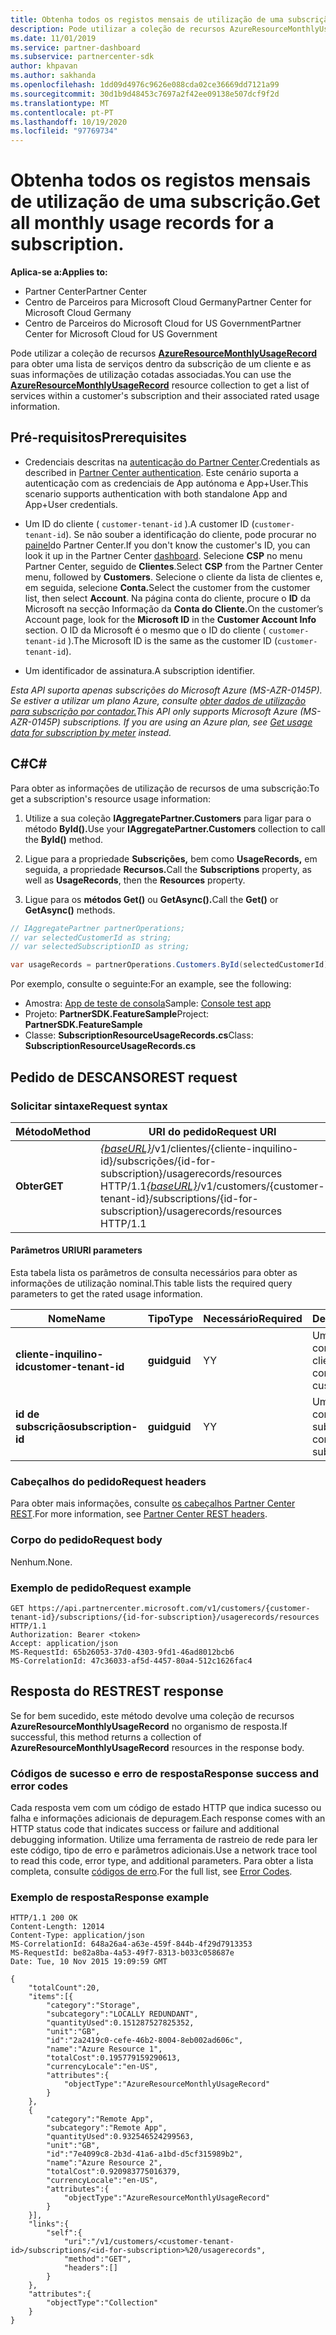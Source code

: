 ```yaml
---
title: Obtenha todos os registos mensais de utilização de uma subscrição.
description: Pode utilizar a coleção de recursos AzureResourceMonthlyUsageRecord para obter uma lista de serviços dentro da subscrição de um cliente e as suas informações de utilização cotadas associadas.
ms.date: 11/01/2019
ms.service: partner-dashboard
ms.subservice: partnercenter-sdk
author: khpavan
ms.author: sakhanda
ms.openlocfilehash: 1dd09d4976c9626e088cda02ce36669dd7121a99
ms.sourcegitcommit: 30d1b9d48453c7697a2f42ee09138e507dcf9f2d
ms.translationtype: MT
ms.contentlocale: pt-PT
ms.lasthandoff: 10/19/2020
ms.locfileid: "97769734"
---
```

# <a name="get-all-monthly-usage-records-for-a-subscription"></a><span data-ttu-id="ae84f-103">Obtenha todos os registos mensais de utilização de uma subscrição.</span><span class="sxs-lookup"><span data-stu-id="ae84f-103">Get all monthly usage records for a subscription.</span></span>

<span data-ttu-id="ae84f-104">**Aplica-se a:**</span><span class="sxs-lookup"><span data-stu-id="ae84f-104">**Applies to:**</span></span>

- <span data-ttu-id="ae84f-105">Partner Center</span><span class="sxs-lookup"><span data-stu-id="ae84f-105">Partner Center</span></span>
- <span data-ttu-id="ae84f-106">Centro de Parceiros para Microsoft Cloud Germany</span><span class="sxs-lookup"><span data-stu-id="ae84f-106">Partner Center for Microsoft Cloud Germany</span></span>
- <span data-ttu-id="ae84f-107">Centro de Parceiros do Microsoft Cloud for US Government</span><span class="sxs-lookup"><span data-stu-id="ae84f-107">Partner Center for Microsoft Cloud for US Government</span></span>

<span data-ttu-id="ae84f-108">Pode utilizar a coleção de recursos [**AzureResourceMonthlyUsageRecord**](/dotnet/api/microsoft.store.partnercenter.models.usage.azureresourcemonthlyusagerecord) para obter uma lista de serviços dentro da subscrição de um cliente e as suas informações de utilização cotadas associadas.</span><span class="sxs-lookup"><span data-stu-id="ae84f-108">You can use the [**AzureResourceMonthlyUsageRecord**](/dotnet/api/microsoft.store.partnercenter.models.usage.azureresourcemonthlyusagerecord) resource collection to get a list of services within a customer's subscription and their associated rated usage information.</span></span>

## <a name="prerequisites"></a><span data-ttu-id="ae84f-109">Pré-requisitos</span><span class="sxs-lookup"><span data-stu-id="ae84f-109">Prerequisites</span></span>

- <span data-ttu-id="ae84f-110">Credenciais descritas na [autenticação do Partner Center](partner-center-authentication.md).</span><span class="sxs-lookup"><span data-stu-id="ae84f-110">Credentials as described in [Partner Center authentication](partner-center-authentication.md).</span></span> <span data-ttu-id="ae84f-111">Este cenário suporta a autenticação com as credenciais de App autónoma e App+User.</span><span class="sxs-lookup"><span data-stu-id="ae84f-111">This scenario supports authentication with both standalone App and App+User credentials.</span></span>

- <span data-ttu-id="ae84f-112">Um ID do cliente ( `customer-tenant-id` ).</span><span class="sxs-lookup"><span data-stu-id="ae84f-112">A customer ID (`customer-tenant-id`).</span></span> <span data-ttu-id="ae84f-113">Se não souber a identificação do cliente, pode procurar no [painel](https://partner.microsoft.com/dashboard)do Partner Center.</span><span class="sxs-lookup"><span data-stu-id="ae84f-113">If you don't know the customer's ID, you can look it up in the Partner Center [dashboard](https://partner.microsoft.com/dashboard).</span></span> <span data-ttu-id="ae84f-114">Selecione **CSP** no menu Partner Center, seguido de **Clientes**.</span><span class="sxs-lookup"><span data-stu-id="ae84f-114">Select **CSP** from the Partner Center menu, followed by **Customers**.</span></span> <span data-ttu-id="ae84f-115">Selecione o cliente da lista de clientes e, em seguida, selecione **Conta.**</span><span class="sxs-lookup"><span data-stu-id="ae84f-115">Select the customer from the customer list, then select **Account**.</span></span> <span data-ttu-id="ae84f-116">Na página conta do cliente, procure o **ID** da Microsoft na secção Informação da **Conta do Cliente.**</span><span class="sxs-lookup"><span data-stu-id="ae84f-116">On the customer’s Account page, look for the **Microsoft ID** in the **Customer Account Info** section.</span></span> <span data-ttu-id="ae84f-117">O ID da Microsoft é o mesmo que o ID do cliente ( `customer-tenant-id` ).</span><span class="sxs-lookup"><span data-stu-id="ae84f-117">The Microsoft ID is the same as the customer ID  (`customer-tenant-id`).</span></span>

- <span data-ttu-id="ae84f-118">Um identificador de assinatura.</span><span class="sxs-lookup"><span data-stu-id="ae84f-118">A subscription identifier.</span></span>

<span data-ttu-id="ae84f-119">*Esta API suporta apenas subscrições do Microsoft Azure (MS-AZR-0145P). Se estiver a utilizar um plano Azure, consulte [obter dados de utilização para subscrição por contador.](get-a-customer-subscription-meter-usage-records.md)*</span><span class="sxs-lookup"><span data-stu-id="ae84f-119">*This API only supports Microsoft Azure (MS-AZR-0145P) subscriptions. If you are using an Azure plan, see [Get usage data for subscription by meter](get-a-customer-subscription-meter-usage-records.md) instead.*</span></span>

## <a name="c"></a><span data-ttu-id="ae84f-120">C\#</span><span class="sxs-lookup"><span data-stu-id="ae84f-120">C\#</span></span>

<span data-ttu-id="ae84f-121">Para obter as informações de utilização de recursos de uma subscrição:</span><span class="sxs-lookup"><span data-stu-id="ae84f-121">To get a subscription's resource usage information:</span></span>

1. <span data-ttu-id="ae84f-122">Utilize a sua coleção **IAggregatePartner.Customers** para ligar para o método **ById().**</span><span class="sxs-lookup"><span data-stu-id="ae84f-122">Use your **IAggregatePartner.Customers** collection to call the **ById()** method.</span></span>

2. <span data-ttu-id="ae84f-123">Ligue para a propriedade **Subscrições,** bem como **UsageRecords,** em seguida, a propriedade **Recursos.**</span><span class="sxs-lookup"><span data-stu-id="ae84f-123">Call the **Subscriptions** property, as well as **UsageRecords**, then the **Resources** property.</span></span>
3. <span data-ttu-id="ae84f-124">Ligue para os **métodos Get()** ou **GetAsync().**</span><span class="sxs-lookup"><span data-stu-id="ae84f-124">Call the **Get()** or **GetAsync()** methods.</span></span>

``` csharp
// IAggregatePartner partnerOperations;
// var selectedCustomerId as string;
// var selectedSubscriptionID as string;

var usageRecords = partnerOperations.Customers.ById(selectedCustomerId).Subscriptions.ById(selectedSubscriptionId).UsageRecords.Resources.Get();
```

<span data-ttu-id="ae84f-125">Por exemplo, consulte o seguinte:</span><span class="sxs-lookup"><span data-stu-id="ae84f-125">For an example, see the following:</span></span>

- <span data-ttu-id="ae84f-126">Amostra: [App de teste de consola](console-test-app.md)</span><span class="sxs-lookup"><span data-stu-id="ae84f-126">Sample: [Console test app](console-test-app.md)</span></span>
- <span data-ttu-id="ae84f-127">Projeto: **PartnerSDK.FeatureSample**</span><span class="sxs-lookup"><span data-stu-id="ae84f-127">Project: **PartnerSDK.FeatureSample**</span></span>
- <span data-ttu-id="ae84f-128">Classe: **SubscriptionResourceUsageRecords.cs**</span><span class="sxs-lookup"><span data-stu-id="ae84f-128">Class: **SubscriptionResourceUsageRecords.cs**</span></span>

## <a name="rest-request"></a><span data-ttu-id="ae84f-129">Pedido de DESCANSO</span><span class="sxs-lookup"><span data-stu-id="ae84f-129">REST request</span></span>

### <a name="request-syntax"></a><span data-ttu-id="ae84f-130">Solicitar sintaxe</span><span class="sxs-lookup"><span data-stu-id="ae84f-130">Request syntax</span></span>

| <span data-ttu-id="ae84f-131">Método</span><span class="sxs-lookup"><span data-stu-id="ae84f-131">Method</span></span>  | <span data-ttu-id="ae84f-132">URI do pedido</span><span class="sxs-lookup"><span data-stu-id="ae84f-132">Request URI</span></span>                                                                                                                                       |
|---------|---------------------------------------------------------------------------------------------------------------------------------------------------|
| <span data-ttu-id="ae84f-133">**Obter**</span><span class="sxs-lookup"><span data-stu-id="ae84f-133">**GET**</span></span> | <span data-ttu-id="ae84f-134">[*{baseURL}*](partner-center-rest-urls.md)/v1/clientes/{cliente-inquilino-id}/subscrições/{id-for-subscription}/usagerecords/resources HTTP/1.1</span><span class="sxs-lookup"><span data-stu-id="ae84f-134">[*{baseURL}*](partner-center-rest-urls.md)/v1/customers/{customer-tenant-id}/subscriptions/{id-for-subscription}/usagerecords/resources HTTP/1.1</span></span> |

#### <a name="uri-parameters"></a><span data-ttu-id="ae84f-135">Parâmetros URI</span><span class="sxs-lookup"><span data-stu-id="ae84f-135">URI parameters</span></span>

<span data-ttu-id="ae84f-136">Esta tabela lista os parâmetros de consulta necessários para obter as informações de utilização nominal.</span><span class="sxs-lookup"><span data-stu-id="ae84f-136">This table lists the required query parameters to get the rated usage information.</span></span>

| <span data-ttu-id="ae84f-137">Nome</span><span class="sxs-lookup"><span data-stu-id="ae84f-137">Name</span></span>                    | <span data-ttu-id="ae84f-138">Tipo</span><span class="sxs-lookup"><span data-stu-id="ae84f-138">Type</span></span>     | <span data-ttu-id="ae84f-139">Necessário</span><span class="sxs-lookup"><span data-stu-id="ae84f-139">Required</span></span> | <span data-ttu-id="ae84f-140">Descrição</span><span class="sxs-lookup"><span data-stu-id="ae84f-140">Description</span></span>                               |
|-------------------------|----------|----------|-------------------------------------------|
| <span data-ttu-id="ae84f-141">**cliente-inquilino-id**</span><span class="sxs-lookup"><span data-stu-id="ae84f-141">**customer-tenant-id**</span></span>  | <span data-ttu-id="ae84f-142">**guid**</span><span class="sxs-lookup"><span data-stu-id="ae84f-142">**guid**</span></span> | <span data-ttu-id="ae84f-143">Y</span><span class="sxs-lookup"><span data-stu-id="ae84f-143">Y</span></span>        | <span data-ttu-id="ae84f-144">Um GUID correspondente ao cliente.</span><span class="sxs-lookup"><span data-stu-id="ae84f-144">A GUID corresponding to the customer.</span></span>     |
| <span data-ttu-id="ae84f-145">**id de subscrição**</span><span class="sxs-lookup"><span data-stu-id="ae84f-145">**subscription-id**</span></span> | <span data-ttu-id="ae84f-146">**guid**</span><span class="sxs-lookup"><span data-stu-id="ae84f-146">**guid**</span></span> | <span data-ttu-id="ae84f-147">Y</span><span class="sxs-lookup"><span data-stu-id="ae84f-147">Y</span></span>        | <span data-ttu-id="ae84f-148">Um GUID correspondente à subscrição.</span><span class="sxs-lookup"><span data-stu-id="ae84f-148">A GUID corresponding to the subscription.</span></span> |

### <a name="request-headers"></a><span data-ttu-id="ae84f-149">Cabeçalhos do pedido</span><span class="sxs-lookup"><span data-stu-id="ae84f-149">Request headers</span></span>

<span data-ttu-id="ae84f-150">Para obter mais informações, consulte [os cabeçalhos Partner Center REST](headers.md).</span><span class="sxs-lookup"><span data-stu-id="ae84f-150">For more information, see [Partner Center REST headers](headers.md).</span></span>

### <a name="request-body"></a><span data-ttu-id="ae84f-151">Corpo do pedido</span><span class="sxs-lookup"><span data-stu-id="ae84f-151">Request body</span></span>

<span data-ttu-id="ae84f-152">Nenhum.</span><span class="sxs-lookup"><span data-stu-id="ae84f-152">None.</span></span>

### <a name="request-example"></a><span data-ttu-id="ae84f-153">Exemplo de pedido</span><span class="sxs-lookup"><span data-stu-id="ae84f-153">Request example</span></span>

```http
GET https://api.partnercenter.microsoft.com/v1/customers/{customer-tenant-id}/subscriptions/{id-for-subscription}/usagerecords/resources HTTP/1.1
Authorization: Bearer <token>
Accept: application/json
MS-RequestId: 65b26053-37d0-4303-9fd1-46ad8012bcb6
MS-CorrelationId: 47c36033-af5d-4457-80a4-512c1626fac4
```

## <a name="rest-response"></a><span data-ttu-id="ae84f-154">Resposta do REST</span><span class="sxs-lookup"><span data-stu-id="ae84f-154">REST response</span></span>

<span data-ttu-id="ae84f-155">Se for bem sucedido, este método devolve uma coleção de recursos **AzureResourceMonthlyUsageRecord** no organismo de resposta.</span><span class="sxs-lookup"><span data-stu-id="ae84f-155">If successful, this method returns a collection of **AzureResourceMonthlyUsageRecord** resources in the response body.</span></span>

### <a name="response-success-and-error-codes"></a><span data-ttu-id="ae84f-156">Códigos de sucesso e erro de resposta</span><span class="sxs-lookup"><span data-stu-id="ae84f-156">Response success and error codes</span></span>

<span data-ttu-id="ae84f-157">Cada resposta vem com um código de estado HTTP que indica sucesso ou falha e informações adicionais de depuragem.</span><span class="sxs-lookup"><span data-stu-id="ae84f-157">Each response comes with an HTTP status code that indicates success or failure and additional debugging information.</span></span> <span data-ttu-id="ae84f-158">Utilize uma ferramenta de rastreio de rede para ler este código, tipo de erro e parâmetros adicionais.</span><span class="sxs-lookup"><span data-stu-id="ae84f-158">Use a network trace tool to read this code, error type, and additional parameters.</span></span> <span data-ttu-id="ae84f-159">Para obter a lista completa, consulte [códigos de erro](error-codes.md).</span><span class="sxs-lookup"><span data-stu-id="ae84f-159">For the full list, see [Error Codes](error-codes.md).</span></span>

### <a name="response-example"></a><span data-ttu-id="ae84f-160">Exemplo de resposta</span><span class="sxs-lookup"><span data-stu-id="ae84f-160">Response example</span></span>

```http
HTTP/1.1 200 OK
Content-Length: 12014
Content-Type: application/json
MS-CorrelationId: 648a26a4-a63e-459f-844b-4f29d7913353
MS-RequestId: be82a8ba-4a53-49f7-8313-b033c058687e
Date: Tue, 10 Nov 2015 19:09:59 GMT

{
    "totalCount":20,
    "items":[{
        "category":"Storage",
        "subcategory":"LOCALLY REDUNDANT",
        "quantityUsed":0.151287527825352,
        "unit":"GB",
        "id":"2a2419c0-cefe-46b2-8004-8eb002ad606c",
        "name":"Azure Resource 1",
        "totalCost":0.195779159290613,
        "currencyLocale":"en-US",
        "attributes":{
            "objectType":"AzureResourceMonthlyUsageRecord"
        }
    },
    {
        "category":"Remote App",
        "subcategory":"Remote App",
        "quantityUsed":0.932546524299563,
        "unit":"GB",
        "id":"7e4099c8-2b3d-41a6-a1bd-d5cf315989b2",
        "name":"Azure Resource 2",
        "totalCost":0.920983775016379,
        "currencyLocale":"en-US",
        "attributes":{
            "objectType":"AzureResourceMonthlyUsageRecord"
        }
    }],
    "links":{
        "self":{
            "uri":"/v1/customers/<customer-tenant-id>/subscriptions/<id-for-subscription>%20/usagerecords",
            "method":"GET",
            "headers":[]
        }
    },
    "attributes":{
        "objectType":"Collection"
    }
}
```
